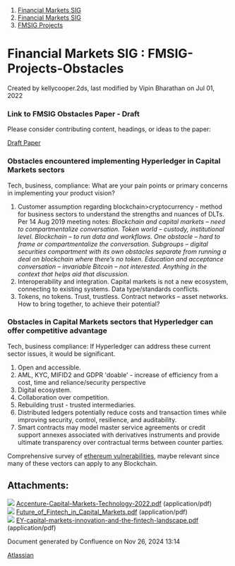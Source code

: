 1. [Financial Markets SIG](index.html)
2. [Financial Markets SIG](Financial-Markets-SIG_20545549.html)
3. [FMSIG Projects](FMSIG-Projects_20545678.html)

# Financial Markets SIG : FMSIG-Projects-Obstacles

Created by kellycooper.2ds, last modified by Vipin Bharathan on Jul 01, 2022

### Link to FMSIG Obstacles Paper - Draft

Please consider contributing content, headings, or ideas to the paper:

[Draft Paper](20546097.html)

### Obstacles encountered implementing Hyperledger in Capital Markets sectors

Tech, business, compliance: What are your pain points or primary concerns in implementing your product vision?

1. Customer assumption regarding blockchain&gt;cryptocurrency - method for business sectors to understand the strengths and nuances of DLTs. Per 14 Aug 2019 meeting notes: *Blockchain and capital markets – need to compartmentalize conversation. Token world – custody, institutional level. Blockchain – to run data and workflows. One obstacle – hard to frame or compartmentalize the conversation. Subgroups – digital securities compartment with its own obstacles separate from running a deal on blockchain where there’s no token. Education and acceptance conversation – invariable Bitcoin – not interested. Anything in the context that helps aid that discussion.*
2. Interoperability and integration. Capital markets is not a new ecosystem, connecting to existing systems. Data type/standards conflicts.
3. Tokens, no tokens. Trust, trustless. Contract networks – asset networks. How to bring together, to achieve their potential?

### Obstacles in Capital Markets sectors that Hyperledger can offer competitive advantage

Tech, business compliance: If Hyperledger can address these current sector issues, it would be significant.

1. Open and accessible.
2. AML, KYC, MIFID2 and GDPR 'doable' - increase of efficiency from a cost, time and reliance/security perspective
3. Digital ecosystem.
4. Collaboration over competition.
5. Rebuilding trust - trusted intermediaries.
6. Distributed ledgers potentially reduce costs and transaction times while improving security, control, resilience, and auditability.
7. Smart contracts may model master service agreements or credit support annexes associated with derivatives instruments and provide ultimate transparency over contractual terms between counter parties.

Comprehensive survey of [ethereum vulnerabilities](https://arxiv.org/pdf/1908.04507.pdf), maybe relevant since many of these vectors can apply to any Blockchain.

## Attachments:

![](images/icons/bullet_blue.gif) [Accenture-Capital-Markets-Technology-2022.pdf](attachments/20545655/20558373.pdf) (application/pdf)  
![](images/icons/bullet_blue.gif) [Future\_of\_Fintech\_in\_Capital\_Markets.pdf](attachments/20545655/20558374.pdf) (application/pdf)  
![](images/icons/bullet_blue.gif) [EY-capital-markets-innovation-and-the-fintech-landscape.pdf](attachments/20545655/20558375.pdf) (application/pdf)

Document generated by Confluence on Nov 26, 2024 13:14

[Atlassian](http://www.atlassian.com/)
